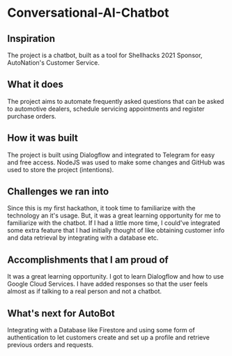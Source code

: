 # Conversational-AI-Chatbot

## Inspiration
The project is a chatbot, built as a tool for Shellhacks 2021 Sponsor, AutoNation's Customer Service. 

## What it does
The project aims to automate frequently asked questions that can be asked to automotive dealers, schedule servicing appointments and register purchase orders. 

## How it was built
The project is built using Dialogflow and integrated to Telegram for easy and free access. NodeJS was used to make some changes and GitHub was used to store the project (intentions). 

## Challenges we ran into
Since this is my first hackathon, it took time to familiarize with the technology an it's usage. But, it was a great learning opportunity for me to familiarize with the chatbot. If I had a little more time, I could've integrated some extra feature that I had initially thought of like obtaining customer info and data retrieval by integrating with a database etc. 

## Accomplishments that I am proud of
It was a great learning opportunity. I got to learn Dialogflow and how to use Google Cloud Services. I have added responses so that the user feels almost as if talking to a real person and not a chatbot. 

## What's next for AutoBot
Integrating with a Database like Firestore and using some form of authentication to let customers create and set up a profile and retrieve previous orders and requests. 

